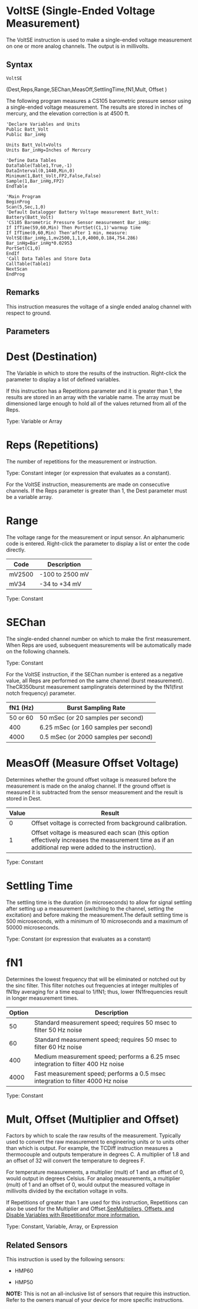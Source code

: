 # VoltSE (Single-Ended Voltage Measurement)

The VoltSE instruction is used to make a single-ended voltage measurement on one or more analog channels. The output is in millivolts.

## Syntax

```
VoltSE
```

(Dest,Reps,Range,SEChan,MeasOff,SettlingTime,fN1,Mult, Offset )

The following program measures a CS105 barometric pressure sensor using a single-ended voltage measurement. The results are stored in inches of mercury, and the elevation correction is at 4500 ft.

```
'Declare Variables and Units
Public Batt_Volt
Public Bar_inHg

Units Batt_Volt=Volts
Units Bar_inHg=Inches of Mercury

'Define Data Tables
DataTable(Table1,True,-1)
DataInterval(0,1440,Min,0)
Minimum(1,Batt_Volt,FP2,False,False)
Sample(1,Bar_inHg,FP2)
EndTable

'Main Program
BeginProg
Scan(5,Sec,1,0)
'Default Datalogger Battery Voltage measurement Batt_Volt:
Battery(Batt_Volt)
'CS105 Barometric Pressure Sensor measurement Bar_inHg:
If IfTime(59,60,Min) Then PortSet(C1,1)'warmup time
If IfTime(0,60,Min) Then'after 1 min, measure:
VoltSE(Bar_inHg,1,mv2500,1,1,0,4000,0.184,754.286)
Bar_inHg=Bar_inHg*0.02953
PortSet(C1,0)
EndIf
'Call Data Tables and Store Data
CallTable(Table1)
NextScan
EndProg
```

## Remarks

This instruction measures the voltage of a single ended analog channel with respect to ground.

## Parameters

# Dest (Destination)

The Variable in which to store the results of the instruction. Right-click the parameter to display a list of defined variables.

If this instruction has a Repetitions parameter and it is greater than 1, the results are stored in an array with the variable name. The array must be dimensioned large enough to hold all of the values returned from all of the Reps.

Type: Variable or Array

# Reps (Repetitions)

The number of repetitions for the measurement or instruction.

Type: Constant integer (or expression that evaluates as a constant).

For the VoltSE instruction, measurements are made on consecutive channels. If the Reps parameter is greater than 1, the Dest parameter must be a variable array.

# Range

The voltage range for the measurement or input sensor. An alphanumeric code is entered. Right-click the parameter to display a list or enter the code directly.

| Code   | Description     |
| ------ | --------------- |
| mV2500 | -100 to 2500 mV |
| mV34   | -34 to +34 mV   |

Type: Constant

# SEChan

The single-ended channel number on which to make the first measurement. When Reps are used, subsequent measurements will be automatically made on the following channels.

Type: Constant

For the VoltSE instruction, if the SEChan number is entered as a negative value, all Reps are performed on the same channel (burst measurement). TheCR350burst measurement samplingrateis determined by the fN1(first notch frequency) parameter.

| fN1 (Hz) | Burst Sampling Rate                   |
| -------- | ------------------------------------- |
| 50 or 60 | 50 mSec (or 20 samples per second)    |
| 400      | 6.25 mSec (or 160 samples per second) |
| 4000     | 0.5 mSec (or 2000 samples per second) |

# MeasOff (Measure Offset Voltage)

Determines whether the ground offset voltage is measured before the measurement is made on the analog channel. If the ground offset is measured it is subtracted from the sensor measurement and the result is stored in Dest.

| Value | Result                                                                                                                                               |
| ----- | ---------------------------------------------------------------------------------------------------------------------------------------------------- |
| 0     | Offset voltage is corrected from background calibration.                                                                                             |
| 1     | Offset voltage is measured each scan (this option effectively increases the measurement time as if an additional rep were added to the instruction). |

Type: Constant

# Settling Time

The settling time is the duration (in microseconds) to allow for signal settling after setting up a measurement (switching to the channel, setting the excitation) and before making the measurement.The default settling time is 500 microseconds, with a minimum of 10 microseconds and a maximum of 50000 microseconds.

Type: Constant (or expression that evaluates as a constant)

# fN1

Determines the lowest frequency that will be eliminated or notched out by the sinc filter. This filter notches out frequencies at integer multiples of fN1by averaging for a time equal to 1/fN1; thus, lower fN1frequencies result in longer measurement times.

| Option | Description                                                                       |
| ------ | --------------------------------------------------------------------------------- |
| 50     | Standard measurement speed; requires 50 msec to filter 50 Hz noise                |
| 60     | Standard measurement speed; requires 50 msec to filter 60 Hz noise                |
| 400    | Medium measurement speed; performs a 6.25 msec integration to filter 400 Hz noise |
| 4000   | Fast measurement speed; performs a 0.5 msec integration to filter 4000 Hz noise   |

Type: Constant

# Mult, Offset (Multiplier and Offset)

Factors by which to scale the raw results of the measurement. Typically used to convert the raw measurement to engineering units or to units other than which is output. For example, the TCDiff instruction measures a thermocouple and outputs temperature in degrees C. A multiplier of 1.8 and an offset of 32 will convert the temperature to degrees F.

For temperature measurements, a multiplier (mult) of 1 and an offset of 0, would output in degrees Celsius. For analog measurements, a multiplier (mult) of 1 and an offset of 0, would output the measured voltage in millivolts divided by the excitation voltage in volts.

If Repetitions of greater than 1 are used for this instruction, Repetitions can also be used for the Multiplier and Offset.[SeeMultipliers, Offsets, and Disable Variables with Repetitionsfor more information.](../Info/multipliersoffsets.md)

Type: Constant, Variable, Array, or Expression

## Related Sensors

This instruction is used by the following sensors:

- HMP60

- HMP50

**NOTE:** This is not an all-inclusive list of sensors that require this instruction. Refer to the owners manual of your device for more specific instructions.
